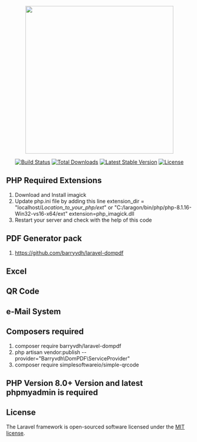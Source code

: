 <p align="center"><a href="https://laravel.com" target="_blank"><img src="https://raw.githubusercontent.com/laravel/art/master/logo-lockup/5%20SVG/2%20CMYK/1%20Full%20Color/laravel-logolockup-cmyk-red.svg" width="400"></a></p>

<p align="center">
<a href="https://travis-ci.org/laravel/framework"><img src="https://travis-ci.org/laravel/framework.svg" alt="Build Status"></a>
<a href="https://packagist.org/packages/laravel/framework"><img src="https://img.shields.io/packagist/dt/laravel/framework" alt="Total Downloads"></a>
<a href="https://packagist.org/packages/laravel/framework"><img src="https://img.shields.io/packagist/v/laravel/framework" alt="Latest Stable Version"></a>
<a href="https://packagist.org/packages/laravel/framework"><img src="https://img.shields.io/packagist/l/laravel/framework" alt="License"></a>
</p>

## PHP  Required Extensions
1) Download and Install imagick
2) Update php.ini file by adding this line
       extension_dir = "localhost/_Location_to_your_php/ext_" or "C:/laragon/bin/php/php-8.1.16-Win32-vs16-x64/ext"
       extension=php_imagick.dll
3) Restart your server and check with the help of this code
    <?php
        phpinfo();
    ?>
## PDF Generator pack
1) https://github.com/barryvdh/laravel-dompdf
## Excel
## QR Code
## e-Mail System

## Composers required
1) composer require barryvdh/laravel-dompdf
2) php artisan vendor:publish --provider="Barryvdh\DomPDF\ServiceProvider"
3) composer require simplesoftwareio/simple-qrcode

## PHP Version 8.0+ Version and latest phpmyadmin is required


## License

The Laravel framework is open-sourced software licensed under the [MIT license](https://opensource.org/licenses/MIT).
